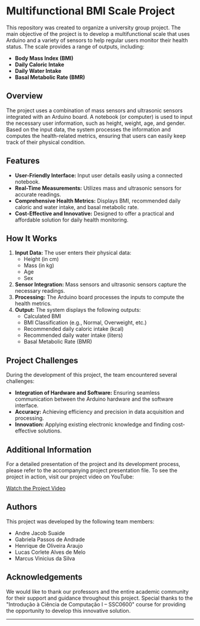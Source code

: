# Multifunctional BMI Scale Project

This repository was created to organize a university group project. The main objective of the project is to develop a multifunctional scale that uses Arduino and a variety of sensors to help regular users monitor their health status. The scale provides a range of outputs, including:

- **Body Mass Index (BMI)**
- **Daily Caloric Intake**
- **Daily Water Intake**
- **Basal Metabolic Rate (BMR)**

## Overview

The project uses a combination of mass sensors and ultrasonic sensors integrated with an Arduino board. A notebook (or computer) is used to input the necessary user information, such as height, weight, age, and gender. Based on the input data, the system processes the information and computes the health-related metrics, ensuring that users can easily keep track of their physical condition.

## Features

- **User-Friendly Interface:** Input user details easily using a connected notebook.
- **Real-Time Measurements:** Utilizes mass and ultrasonic sensors for accurate readings.
- **Comprehensive Health Metrics:** Displays BMI, recommended daily caloric and water intake, and basal metabolic rate.
- **Cost-Effective and Innovative:** Designed to offer a practical and affordable solution for daily health monitoring.

## How It Works

1. **Input Data:** The user enters their physical data:
   - Height (in cm)
   - Mass (in kg)
   - Age
   - Sex
2. **Sensor Integration:** Mass sensors and ultrasonic sensors capture the necessary readings.
3. **Processing:** The Arduino board processes the inputs to compute the health metrics.
4. **Output:** The system displays the following outputs:
   - Calculated BMI
   - BMI Classification (e.g., Normal, Overweight, etc.)
   - Recommended daily caloric intake (kcal)
   - Recommended daily water intake (liters)
   - Basal Metabolic Rate (BMR)

## Project Challenges

During the development of this project, the team encountered several challenges:
- **Integration of Hardware and Software:** Ensuring seamless communication between the Arduino hardware and the software interface.
- **Accuracy:** Achieving efficiency and precision in data acquisition and processing.
- **Innovation:** Applying existing electronic knowledge and finding cost-effective solutions.

## Additional Information

For a detailed presentation of the project and its development process, please refer to the accompanying project presentation file. To see the project in action, visit our project video on YouTube:

[Watch the Project Video](https://www.youtube.com/watch?v=eMl-ycZbFW0)

## Authors

This project was developed by the following team members:

- Andre Jacob Suaide
- Gabriela Passos de Andrade
- Henrique de Oliveira Araujo
- Lucas Corlete Alves de Melo
- Marcus Vinicius da Silva

## Acknowledgements

We would like to thank our professors and the entire academic community for their support and guidance throughout this project. Special thanks to the "Introdução à Ciência de Computação I – SSC0600" course for providing the opportunity to develop this innovative solution.

---

